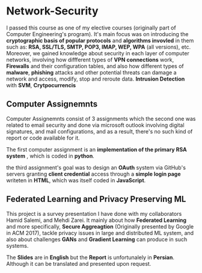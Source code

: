 # Network-Security

I passed this course as one of my elective courses (originally part of Computer Engineering's program). It's main focus was on introducing the **cryptographic basis of popular protocols** and **algorithms invovled** in them such as: **RSA, SSL/TLS, SMTP, POP3, IMAP, WEP, WPA** (all versions), etc. Moreover, we gained knowledge about security in each layer of computer networks, involving how diffferent types of **VPN connections** work, **Firewalls** and their configuration tables, and also how different types of **malware**, **phishing** attacks and other potential threats can damage a network and access, modify, stop and reroute data. **Intrusion Detection** with **SVM**, **Crytpocurrencis** 

## Computer Assignemnts
Computer Assignemnts consist of 3 assignments which the second one was related to email security and done via microsoft outlook involving digital signatures, and mail configurations, and as a result, there's no such kind of report or code available for it.

The first computer assignment is an **implementation of the primary RSA system** , which is coded in **python**. 

the third assignment's goal was to design an **OAuth** system via GitHub's servers granting **client credential** access through a **simple login page** writeten in **HTML**, which was itself coded in **JavaScript**. 


## Federated Learning and Privacy Preserving ML

This project is a survey presentation I have done with my collaborators Hamid Salemi, and Mehdi Zarei. It mainly about how **Federated Learning** and more specifically, **Secure Aggreagtion** (Originally presented by Google in ACM 2017), tackle privacy issues in large and distributed ML system, and also about challenges **GANs** and **Gradient Learning** can produce in such systems. 

The **Slides** are in **English** but the **Report** is unfortunalely in **Persian**. Although it can be translated and presented upon request. 


